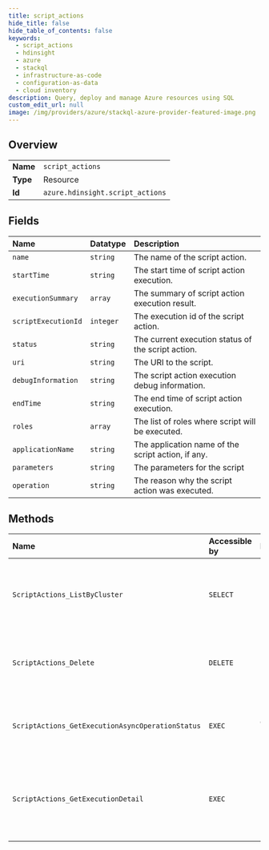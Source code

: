 ```yaml
---
title: script_actions
hide_title: false
hide_table_of_contents: false
keywords:
  - script_actions
  - hdinsight
  - azure    
  - stackql
  - infrastructure-as-code
  - configuration-as-data
  - cloud inventory
description: Query, deploy and manage Azure resources using SQL
custom_edit_url: null
image: /img/providers/azure/stackql-azure-provider-featured-image.png
---
```

  
    

## Overview
<table><tbody>
<tr><td><b>Name</b></td><td><code>script_actions</code></td></tr>
<tr><td><b>Type</b></td><td>Resource</td></tr>
<tr><td><b>Id</b></td><td><code>azure.hdinsight.script_actions</code></td></tr>
</tbody></table>

## Fields
| Name | Datatype | Description |
|:-----|:---------|:------------|
| `name` | `string` | The name of the script action. |
| `startTime` | `string` | The start time of script action execution. |
| `executionSummary` | `array` | The summary of script action execution result. |
| `scriptExecutionId` | `integer` | The execution id of the script action. |
| `status` | `string` | The current execution status of the script action. |
| `uri` | `string` | The URI to the script. |
| `debugInformation` | `string` | The script action execution debug information. |
| `endTime` | `string` | The end time of script action execution. |
| `roles` | `array` | The list of roles where script will be executed. |
| `applicationName` | `string` | The application name of the script action, if any. |
| `parameters` | `string` | The parameters for the script |
| `operation` | `string` | The reason why the script action was executed. |
## Methods
| Name | Accessible by | Required Params | Description |
|:-----|:--------------|:----------------|:------------|
| `ScriptActions_ListByCluster` | `SELECT` | `clusterName, resourceGroupName, subscriptionId` | Lists all the persisted script actions for the specified cluster. |
| `ScriptActions_Delete` | `DELETE` | `clusterName, resourceGroupName, scriptName, subscriptionId` | Deletes a specified persisted script action of the cluster. |
| `ScriptActions_GetExecutionAsyncOperationStatus` | `EXEC` | `clusterName, operationId, resourceGroupName, subscriptionId` | Gets the async operation status of execution operation. |
| `ScriptActions_GetExecutionDetail` | `EXEC` | `clusterName, resourceGroupName, scriptExecutionId, subscriptionId` | Gets the script execution detail for the given script execution ID. |
